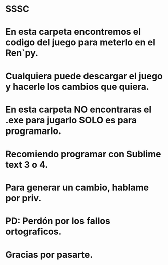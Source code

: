 # SSSC
# En esta carpeta encontremos el codigo del juego para meterlo en el Ren`py.
# Cualquiera puede descargar el juego y hacerle los cambios que quiera.
# En esta carpeta NO encontraras el .exe para jugarlo SOLO es para programarlo.
# 
# Recomiendo programar con Sublime text 3 o 4.
# Para generar un cambio, hablame por priv.
# PD: Perdón por los fallos ortograficos.
# Gracias por pasarte.
